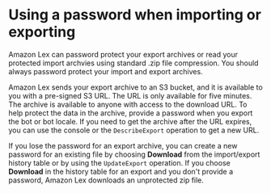 # Using a password when importing or exporting<a name="import-export-password"></a>

Amazon Lex can password protect your export archives or read your protected import archvies using standard \.zip file compression\. You should always password protect your import and export archives\.

Amazon Lex sends your export archive to an S3 bucket, and it is available to you with a pre\-signed S3 URL\. The URL is only available for five minutes\. The archive is available to anyone with access to the download URL\. To help protect the data in the archive, provide a password when you export the bot or bot locale\. If you need to get the archive after the URL expires, you can use the console or the `DescribeExport` operation to get a new URL\.

If you lose the password for an export archive, you can create a new password for an existing file by choosing **Download** from the import/export history table or by using the `UpdateExport` operation\. If you choose **Download** in the history table for an export and you don't provide a password, Amazon Lex downloads an unprotected zip file\.